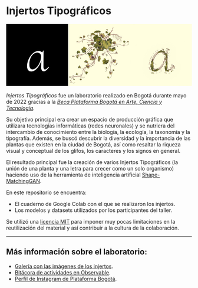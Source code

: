 # Injertos Tipográficos
![banner](banner.jpg)

*Injertos Tipográficos* fue un laboratorio realizado en Bogotá durante mayo de 2022 gracias a la [*Beca Plataforma Bogotá en Arte, Ciencia y Tecnología*](https://plataformabogota.gov.co/).

Su objetivo principal era crear un espacio de producción gráfica que utilizara tecnologías informáticas (redes neuronales) y se nutriera del intercambio de conocimiento entre la biología, la ecología, la taxonomía y la tipografía. Además, se buscó descubrir la diversidad y la importancia de las plantas que existen en la ciudad de Bogotá, así como resaltar la riqueza visual y conceptual de los glifos, los caracteres y los signos en general.

El resultado principal fue la creación de varios Injertos Tipográficos (la unión de una planta y una letra para crecer como un solo organismo) haciendo uso de la herramienta de inteligencia artificial [Shape-MatchingGAN](https://williamyang1991.github.io/projects/ICCV2019/SMGAN.html).

En este repositorio se encuentra:

- El cuaderno de Google Colab con el que se realizaron los injertos.
- Los modelos y datasets utilizados por los participantes del taller.

Se utilizó una [licencia MIT](https://choosealicense.com/licenses/mit/) para imponer muy pocas limitaciones en la reutilización del material y así contribuir a la cultura de la colaboración.

---

## Más información sobre el laboratorio:
- [Galería con las imágenes de los injertos]().
- [Bitácora de actividades en Observable](https://observablehq.com/@pierreee1/bitacora_injertos).
- [Perfil de Instagram de Plataforma Bogotá](https://www.instagram.com/plataforma_bogota/).